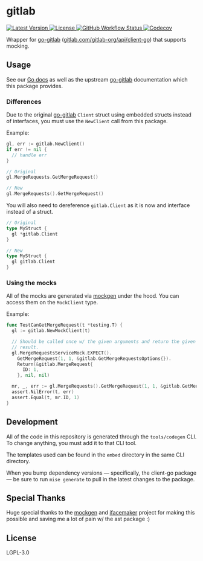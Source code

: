 # gitlab

<a href="https://github.com/1password/gitlab/releases">
  <img alt="Latest Version" src="https://img.shields.io/github/v/release/1password/gitlab?style=for-the-badge">
</a>
<a href="https://github.com/1password/gitlab/blob/main/LICENSE">
  <img alt="License" src="https://img.shields.io/github/license/1password/gitlab?style=for-the-badge">
</a>
<a href="https://github.com/1password/gitlab/actions/workflows/tests.yaml">
  <img alt="GitHub Workflow Status" src="https://img.shields.io/github/actions/workflow/status/1password/gitlab/tests.yaml?style=for-the-badge">
</a>
<a href="https://app.codecov.io/gh/1password/gitlab">
  <img alt="Codecov" src="https://img.shields.io/codecov/c/github/1password/gitlab?style=for-the-badge">
</a>

<br />

Wrapper for [go-gitlab]
([gitlab.com/gitlab-org/api/client-go](gitlab.com/gitlab-org/api/client-go))
that supports mocking.

## Usage

See our [Go docs](https://pkg.go.dev/github.com/1password/gitlab) as
well as the upstream [go-gitlab] documentation which this package
provides.

### Differences

Due to the original [go-gitlab] `Client` struct using embedded structs
instead of interfaces, you must use the `NewClient` call from this
package.

Example:

```go
gl, err := gitlab.NewClient()
if err != nil {
  // handle err
}

// Original
gl.MergeRequests.GetMergeRequest()

// New
gl.MergeRequests().GetMergeRequest()
```

You will also need to dereference `gitlab.Client` as it is now and
interface instead of a struct.

```go
// Original
type MyStruct {
  gl *gitlab.Client
}

// New
type MyStruct {
  gl gitlab.Client
}
```

### Using the mocks

All of the mocks are generated via [mockgen] under the hood. You can
access them on the `MockClient` type.

Example:

```go
func TestCanGetMergeRequest(t *testing.T) {
  gl := gitlab.NewMockClient(t)

  // Should be called once w/ the given arguments and return the given
  // result.
  gl.MergeRequestsServiceMock.EXPECT().
    GetMergeRequest(1, 1, &gitlab.GetMergeRequestsOptions{}).
    Return(&gitlab.MergeRequest{
      ID: 1,
    }, nil, nil)

  mr, _, err := gl.MergeRequests().GetMergeRequest(1, 1, &gitlab.GetMergeRequestsOptions{})
  assert.NilError(t, err)
  assert.Equal(t, mr.ID, 1)
}
```

## Development

All of the code in this repository is generated through the
`tools/codegen` CLI. To change anything, you must add it to that CLI
tool.

The templates used can be found in the `embed` directory in the same CLI
directory.

When you bump dependency versions — specifically, the client-go package — be
sure to run `mise generate` to pull in the latest changes to the package.

## Special Thanks

Huge special thanks to the [mockgen] and [ifacemaker] project for making
this possible and saving me a lot of pain w/ the ast package :)

## License

LGPL-3.0

[go-gitlab]: gitlab.com/gitlab-org/api/client-go
[mockgen]: https://pkg.go.dev/go.uber.org/mock/mockgen
[ifacemaker]: https://github.com/vburenin/ifacemaker@latest
